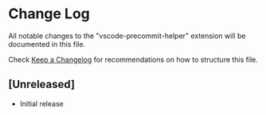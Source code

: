 # Change Log

All notable changes to the "vscode-precommit-helper" extension will be documented in this file.

Check [Keep a Changelog](http://keepachangelog.com/) for recommendations on how to structure this file.

## [Unreleased]

- Initial release